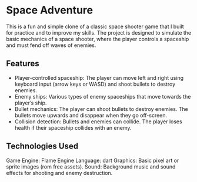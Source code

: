 # Space Adventure

This is a fun and simple clone of a classic space shooter game that I built for practice and to improve my skills. The project is designed to simulate the basic mechanics of a space shooter, where the player controls a spaceship and must fend off waves of enemies.

## Features

- Player-controlled spaceship: The player can move left and right using keyboard input (arrow keys or WASD) and shoot bullets to destroy enemies.
- Enemy ships: Various types of enemy spaceships that move towards the player’s ship.
- Bullet mechanics: The player can shoot bullets to destroy enemies. The bullets move upwards and disappear when they go off-screen.
- Collision detection: Bullets and enemies can collide. The player loses health if their spaceship collides with an enemy.

## Technologies Used

Game Engine: Flame Engine
Language: dart
Graphics: Basic pixel art or sprite images (rom free assets).
Sound: Background music and sound effects for shooting and enemy destruction.
